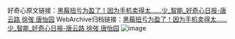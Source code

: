 好奇心原文链接：[黑莓扭亏为盈了！因为手机卖得太……少_智能_好奇心日报-唐云路 徐弢 唐怡园](https://www.qdaily.com/articles/7888.html)
WebArchive归档链接：[黑莓扭亏为盈了！因为手机卖得太……少_智能_好奇心日报-唐云路 徐弢 唐怡园](http://web.archive.org/web/20160621211136/http://www.qdaily.com/articles/7888.html)
![image](http://ww3.sinaimg.cn/large/007d5XDply1g3wk35rtixj30u05iib29)